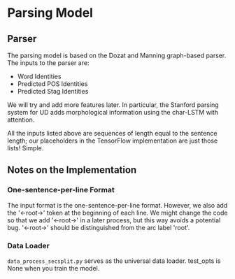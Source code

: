 # Parsing Model

## Parser
The parsing model is based on the Dozat and Manning graph-based parser.
The inputs to the parser are:

* Word Identities
* Predicted POS Identities
* Predicted Stag Identities

We will try and add more features later. In particular, the Stanford parsing system for UD adds morphological information using the char-LSTM with attention.

All the inputs listed above are sequences of length equal to the sentence length; our placeholders in the TensorFlow implementation are just those lists! Simple.

## Notes on the Implementation

### One-sentence-per-line Format
The input format is the one-sentence-per-line format. However, we also add the '<-root->' token at the beginning of each line. We might change the code so that we add '<-root->' in a later process, but this way avoids a potential bug. '<-root->' should be distinguished from the arc label 'root'.

### Data Loader
``data_process_secsplit.py`` serves as the universal data loader.
test_opts is None when you train the model. 

